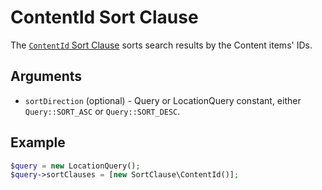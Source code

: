 # ContentId Sort Clause

The [`ContentId` Sort Clause](https://github.com/ibexa/core/blob/main/src/contracts/Repository/Values/Content/Query/SortClause/ContentId.php)
sorts search results by the Content items' IDs.

## Arguments

- `sortDirection` (optional) - Query or LocationQuery constant, either `Query::SORT_ASC` or `Query::SORT_DESC`.

## Example

``` php
$query = new LocationQuery();
$query->sortClauses = [new SortClause\ContentId()];
```
